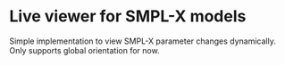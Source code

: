 # Live viewer for SMPL-X models

Simple implementation to view SMPL-X parameter changes dynamically. 
Only supports global orientation for now.
